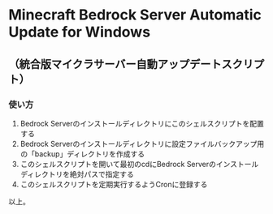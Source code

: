 # Minecraft Bedrock Server Automatic Update for Windows
## （統合版マイクラサーバー自動アップデートスクリプト）

### 使い方
1. Bedrock Serverのインストールディレクトリにこのシェルスクリプトを配置する
2. Bedrock Serverのインストールディレクトリに設定ファイルバックアップ用の「backup」ディレクトリを作成する
3. このシェルスクリプトを開いて最初のcdにBedrock Serverのインストールディレクトリを絶対パスで指定する
4. このシェルスクリプトを定期実行するようCronに登録する

以上。
